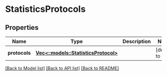# StatisticsProtocols

## Properties
Name | Type | Description | Notes
------------ | ------------- | ------------- | -------------
**protocols** | [**Vec<::models::StatisticsProtocol>**](StatisticsProtocol.md) |  | [default to null]

[[Back to Model list]](../README.md#documentation-for-models) [[Back to API list]](../README.md#documentation-for-api-endpoints) [[Back to README]](../README.md)


